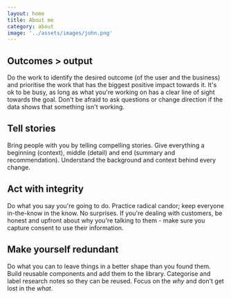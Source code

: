 ```yaml
---
layout: home
title: About me
category: about
image: '../assets/images/john.png'
--- 
```



## Outcomes > output
Do the work to identify the desired outcome (of the user and the business) and prioritise the work that has the biggest positive impact towards it. It's ok to be busy, as long as what you're working on has a clear line of sight towards the goal. Don't be afraid to ask questions or change direction if the data shows that something isn't working.

## Tell stories 
Bring people with you by telling compelling stories. Give everything a beginning (context), middle (detail) and end (summary and recommendation). Understand the background and context behind every change. 

## Act with integrity
Do what you say you're going to do. Practice radical candor; keep everyone in-the-know in the know. No surprises. If you're dealing with customers, be honest and upfront about why you're talking to them - make sure you capture consent to use their information. 

## Make yourself redundant
Do what you can to leave things in a better shape than you found them. Build reusable components and add them to the library. Categorise and label research notes so they can be reused. Focus on the _why_ and don't get lost in the _what_. 


